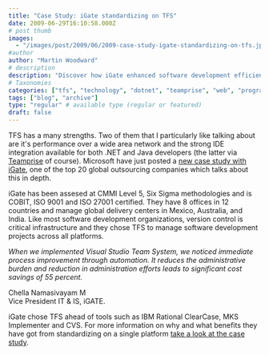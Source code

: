 ```yaml
---
title: "Case Study: iGate standardizing on TFS"
date: 2009-06-29T16:10:58.000Z
# post thumb
images:
  - "/images/post/2009/06/2009-case-study-igate-standardizing-on-tfs.jpg"
#author
author: "Martin Woodward"
# description
description: "Discover how iGate enhanced software development efficiency and savings by standardising on TFS over competing tools in their latest case study."
# Taxonomies
categories: ["tfs", "technology", "dotnet", "teamprise", "web", "programming"]
tags: ["blog", "archive"]
type: "regular" # available type (regular or featured)
draft: false
---
```

[](http://www.igate.com/)   

TFS has a many strengths.  Two of them that I particularly like talking about are it's performance over a wide area network and the strong IDE integration available for both .NET and Java developers (the latter via [Teamprise](http://www.teamprise.com) of course).  Microsoft have just posted a [new case study with iGate](http://www.microsoft.com/india/CustomerEvidence/details.aspx?casestudyid=636&type=C), one of the top 20 global outsourcing companies which talks about this in depth.  

iGate has been assesed at CMMI Level 5, Six Sigma methodologies and is COBIT, ISO 9001 and ISO 27001 certified.  They have 8 offices in 12 countries and manage global delivery centers in Mexico, Australia, and India. Like most software development organizations, version control is critical infrastructure and they chose TFS to manage software development projects across all platforms.     

*When we implemented Visual Studio Team System, we noticed immediate process improvement through automation. It reduces the administrative burden and reduction in administration efforts leads to significant cost savings of 55 percent.* 

Chella Namasivayam M    
Vice President IT & IS, iGATE. 

iGate chose TFS ahead of tools such as IBM Rational ClearCase, MKS Implementer and CVS.  For more information on why and what benefits they have got from standardizing on a single platform [take a look at the case study](http://www.microsoft.com/india/CustomerEvidence/details.aspx?casestudyid=636&type=C).